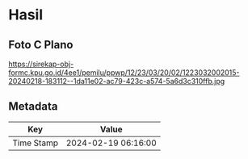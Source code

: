 # Hasil

## Foto C Plano

https://sirekap-obj-formc.kpu.go.id/4ee1/pemilu/ppwp/12/23/03/20/02/1223032002015-20240218-183112--1da11e02-ac79-423c-a574-5a6d3c310ffb.jpg


## Metadata

| Key        | Value               |
| ---------- | ------------------- |
| Time Stamp | 2024-02-19 06:16:00 |



